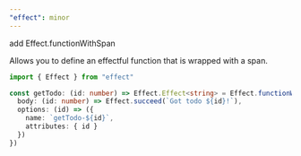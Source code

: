 ```yaml
---
"effect": minor
---
```


add Effect.functionWithSpan

Allows you to define an effectful function that is wrapped with a span.

```ts
import { Effect } from "effect"

const getTodo: (id: number) => Effect.Effect<string> = Effect.functionWithSpan({
  body: (id: number) => Effect.succeed(`Got todo ${id}!`),
  options: (id) => ({
    name: `getTodo-${id}`,
    attributes: { id }
  })
})
```
